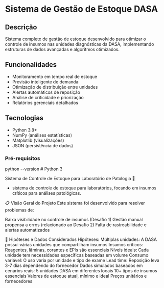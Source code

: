 # Sistema de Gestão de Estoque DASA

##  Descrição
Sistema completo de gestão de estoque desenvolvido para otimizar o controle de insumos nas unidades diagnósticas da DASA, implementando estruturas de dados avançadas e algoritmos otimizados.

##  Funcionalidades 
-  Monitoramento em tempo real de estoque
-  Previsão inteligente de demanda
-  Otimização de distribuição entre unidades
-  Alertas automáticos de reposição
-  Análise de criticidade e priorização
-  Relatórios gerenciais detalhados

##  Tecnologias 
- Python 3.8+
- NumPy (análises estatísticas)
- Matplotlib (visualizações)
- JSON (persistência de dados)

### Pré-requisitos
 
python --version  # Python 3 


Sistema de Controle de Estoque para Laboratório de Patologia 🔬
- sistema de controle de estoque para laboratórios, focando em insumos críticos para análises patológicas.

📋 Visão Geral do Projeto
Este sistema foi desenvolvido para resolver problemas de:

Baixa visibilidade no controle de insumos (Desafio 1)
Gestão manual propensa a erros (relacionado ao Desafio 2)
Falta de rastreabilidade e alertas automatizados

🎯 Hipóteses e Dados Considerados
Hipóteses:
Múltiplas unidades: A DASA possui várias unidades que compartilham insumos
Insumos críticos: Reagentes, lâminas, corantes e EPIs são essenciais
Níveis ideais: Cada unidade tem necessidades específicas baseadas em volume
Consumo variável: O uso varia por unidade e tipo de exame
Lead time: Reposição leva 3-7 dias dependendo do fornecedor
Dados simulados baseados em cenários reais:
5 unidades DASA em diferentes locais
10+ tipos de insumos essenciais
Valores de estoque atual, mínimo e ideal
Preços unitários e fornecedores
